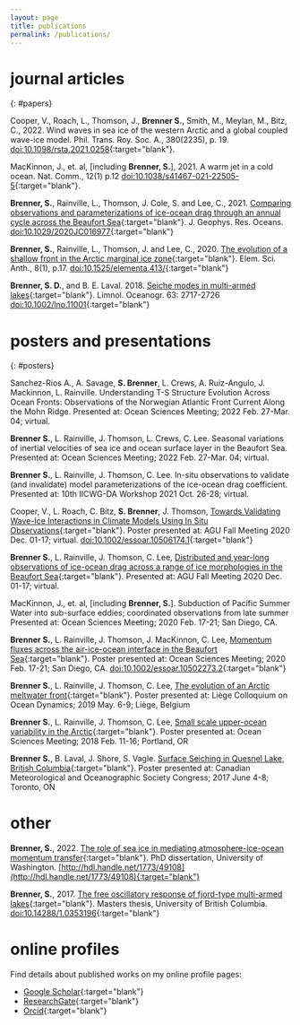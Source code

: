 ```yaml
---
layout: page
title: publications
permalink: /publications/
---
```


# journal articles
{: #papers}

Cooper, V., Roach, L., Thomson, J., **Brenner S.**, Smith, M., Meylan, M., Bitz, C., 2022. Wind waves in sea ice of the western Arctic and a global coupled wave-ice model. Phil. Trans. Roy. Soc. A., 380(2235), p. 19. [doi:10.1098/rsta.2021.0258](http://doi.org/10.1098/rsta.2021.0258){:target="blank"}.

MacKinnon, J., et. al, [including **Brenner, S.**], 2021.  A warm jet in a cold ocean.  Nat. Comm., 12(1) p.12 [doi:10.1038/s41467-021-22505-5](http://doi.org/10.1038/s41467-021-22505-5){:target="blank"}.

**Brenner, S.**, Rainville, L., Thomson, J. Cole, S. and Lee, C., 2021. [Comparing observations and parameterizations of ice-ocean drag through an annual cycle across the Beaufort Sea](http://doi.org/10.1029/2020JC016977){:target="blank"}. J. Geophys. Res. Oceans. [doi:10.1029/2020JC016977](http://doi.org/10.1029/2020JC016977){:target="blank"}

**Brenner, S.**, Rainville, L., Thomson, J. and Lee, C., 2020. [The evolution of a shallow front in the Arctic marginal ice zone](http://doi.org/10.1525/elementa.413){:target="blank"}. Elem. Sci. Anth., 8(1), p.17. [doi:10.1525/elementa.413/](http://doi.org/10.1525/elementa.413){:target="blank"}

**Brenner, S. D.**, and B. E. Laval. 2018. [Seiche modes in multi-armed lakes](https://doi.org/10.1002/lno.11001){:target="blank"}. Limnol. Oceanogr. 63: 2717-2726
[doi:10.1002/lno.11001](https://doi.org/10.1002/lno.11001){:target="blank"}

# posters and presentations
{: #posters}

Sanchez-Rios A., A. Savage, **S. Brenner**, L. Crews, A. Ruiz-Angulo, J. Mackinnon, L. Rainville. Understanding T-S Structure Evolution Across Ocean Fronts: Observations of the Norwegian Atlantic Front Current Along the Mohn Ridge. Presented at: Ocean Sciences Meeting; 2022 Feb. 27-Mar. 04; virtual.

**Brenner S.**, L. Rainville, J. Thomson, L. Crews, C. Lee. Seasonal variations of inertial velocities of sea ice and ocean surface layer in the Beaufort Sea. Presented at: Ocean Sciences Meeting; 2022 Feb. 27-Mar. 04; virtual.

**Brenner S.**, L. Rainville, J. Thomson, C. Lee. In-situ observations to validate (and invalidate) model parameterizations of the ice-ocean drag coefficient. Presented at: 10th IICWG-DA Workshop 2021 Oct. 26-28; virtual.

Cooper, V., L. Roach, C. Bitz, **S. Brenner**, J. Thomson, [Towards Validating Wave-Ice Interactions in Climate Models Using In Situ Observations](https://www.essoar.org/doi/abs/10.1002/essoar.10506174.1){:target="blank"}. Poster presented at: AGU Fall Meeting 2020 Dec. 01-17; virtual. [doi:10.1002/essoar.10506174.1](https://www.essoar.org/doi/abs/10.1002/essoar.10506174.1){:target="blank"}

**Brenner S.**, L. Rainville, J. Thomson, C. Lee, [Distributed and year-long observations of ice-ocean drag across a range of ice morphologies in the Beaufort Sea](https://agu.confex.com/agu/fm20/meetingapp.cgi/Paper/665282){:target="blank"}. Presented at: AGU Fall Meeting 2020 Dec. 01-17; virtual.
<!-- San Diego, CA. [doi:10.1002/essoar.10502273.2](https://doi.org/10.1002/essoar.10502273.2){:target="blank"} -->

MacKinnon, J., et. al, [including **Brenner, S.**]. Subduction of Pacific Summer Water into sub-surface eddies; coordinated observations from late summer Presented at: Ocean Sciences Meeting; 2020 Feb. 17-21; San Diego, CA.

**Brenner S.**, L. Rainville, J. Thomson, J. MacKinnon, C. Lee, [Momentum fluxes across the air-ice-ocean interface in the Beaufort Sea](https://www.essoar.org/doi/pdf/10.1002/essoar.10502273.2){:target="blank"}. Poster presented at: Ocean Sciences Meeting; 2020 Feb. 17-21; San Diego, CA. [doi:10.1002/essoar.10502273.2](https://doi.org/10.1002/essoar.10502273.2){:target="blank"}

**Brenner S.**, L. Rainville, J. Thomson, C. Lee, [The evolution of an Arctic meltwater front](/assets/pdf/Liege2019_poster.pdf){:target="blank"}. Poster presented at: Liège Colloquium on Ocean Dynamics; 2019 May. 6-9; Liège, Belgium

**Brenner S.**, L. Rainville, J. Thomson, C. Lee, [Small scale upper-ocean variability in the Arctic](/assets/pdf/OSM2018_poster.pdf){:target="blank"}. Poster presented at: Ocean Sciences Meeting; 2018 Feb. 11-16; Portland, OR

**Brenner S.**, B. Laval, J. Shore, S. Vagle. [Surface Seiching in Quesnel Lake, British Columbia](/assets/pdf/CMOS2017_poster.pdf){:target="blank"}. Poster presented at: Canadian Meteorological and Oceanographic Society Congress; 2017 June 4-8; Toronto, ON
<!-- SEE http://cmosarchives.ca/Congress_P_A/program_abstracts2017.pdf (pg.304) 1708011 POSTER SESSION - PART 2 -->


# other

**Brenner, S.**, 2022. [The role of sea ice in mediating atmosphere-ice-ocean momentum transfer](http://hdl.handle.net/1773/49108){:target="blank"}. PhD dissertation, University of Washington. [http://hdl.handle.net/1773/49108](http://hdl.handle.net/1773/49108){:target="blank"}


**Brenner, S.**, 2017. [The free oscillatory response of fjord-type multi-armed lakes](/assets/ubc_2017_september_brenner_samuel.pdf){:target="blank"}. Masters thesis, University of British Columbia. [doi:10.14288/1.0353196](https://doi.org/10.14288/1.0353196){:target="blank"}


# online profiles

Find details about published works on my online profile pages:

* [Google Scholar](https://scholar.google.com/citations?user=8G32xLIAAAAJ&hl=en&authuser=2){:target="blank"}
* [ResearchGate](https://www.researchgate.net/profile/Samuel_Brenner){:target="blank"}
* [Orcid](https://orcid.org/0000-0002-0826-1294){:target="blank"}
